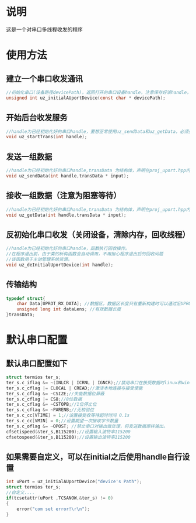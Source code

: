 # 说明
这是一个对串口多线程收发的程序
# 使用方法
## 建立一个串口收发通讯
```c
//初始化串口(设备路径devicePath)，返回打开的串口设备handle，注意保存好该handle，后续操作均基于该handle。
unsigned int uz_initialAUportDevice(const char * devicePath);
```
## 开始后台收发服务
```c
//handle为已经初始化好的串口handle，要想正常使用uz_sendData和uz_getData，必须先调用此函数
void uz_startTrans(int handle);
```
## 发送一组数据
```c
//handle为已经初始化好的串口handle,transData 为结构体，声明在proj_uport.hpp内，存储要发送的数据
void uz_sendData(int handle,transData * input);
```
## 接收一组数据（注意为阻塞等待）
```c
//handle为已经初始化好的串口handle,transData 为结构体，声明在proj_uport.hpp内，调用后接受数据返回在transData内。
void uz_getData(int handle,transData * input);
```
## 反初始化串口收发（关闭设备，清除内存，回收线程）
```c
//handle为已经初始化好的串口handle，函数执行回收操作。
//在程序退出前，由于类的析构函数会自动调用，不用担心程序退出后的回收问题
//该函数用于主动管理系统资源。
void uz_deInitialUportDevice(int handle);
```
## 传输结构
```c
typedef struct{
    char Data[UPROT_RX_DATA]; //数据区，数据区长度只有重新构建时可以通过宏UPROT_RX_DATA修改
    unsigned long int dataLens; //有效数据长度
}transData;
```
# 默认串口配置
## 默认串口配置如下
```c
struct termios ter_s;
ter_s.c_iflag &= ~(INLCR | ICRNL | IGNCR);//禁用串口在接受数据时linux和windows之间的回车换行转换操作。
ter_s.c_cflag |= CLOCAL | CREAD;//激活本地连接与接受使能
ter_s.c_cflag &= ~CSIZE;//失能数据位屏蔽
ter_s.c_cflag |= CS8;//8位数据
ter_s.c_cflag &= ~CSTOPB;//1位停止位
ter_s.c_cflag &= ~PARENB;//无校验位
ter_s.c_cc[VTIME] = 1;//设置接受收等待超时时间 0.1s
ter_s.c_cc[VMIN] = 0;//设置期望一次接收字节数量
ter_s.c_oflag &= ~OPOST; //禁止串口对输出做处理，将发送数据原样输出。
cfsetispeed(&ter_s,B115200);//设置输入波特率115200
cfsetospeed(&ter_s,B115200);//设置输出波特率115200
```
## 如果需要自定义，可以在initial之后使用handle自行设置
```c
int uPort = uz_initialAUportDevice("device's Path");
struct termios ter_s;
//自定义....
if(tcsetattr(uPort ,TCSANOW,&ter_s) != 0)
{
    error("com set error!\r\n");
}
```

